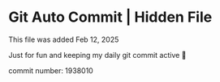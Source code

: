 # Git Auto Commit | Hidden File

This file was added Feb 12, 2025

Just for fun and keeping my daily git commit active 🤪

commit number: 1938010
